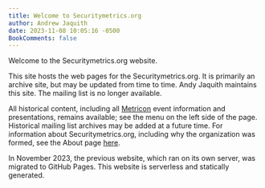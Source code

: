 ```yaml
---
title: Welcome to Securitymetrics.org
author: Andrew Jaquith
date: 2023-11-08 10:05:16 -0500
BookComments: false
---
```

Welcome to the Securitymetrics.org website.

This site hosts the web pages for the Securitymetrics.org. It is primarily an archive site, but may be updated from time to time. Andy Jaquith maintains this site. The mailing list is no longer available.

All historical content, including all [Metricon](/categories/metricon) event information and presentations, remains available; see the menu on the left side of the page. Historical mailing list archives may be added at a future time. For information about Securitymetrics.org, including why the organization was formed, see the About page [here](/about).

In November 2023, the previous website, which ran on its own server, was migrated to GitHub Pages. This website is serverless and statically generated.